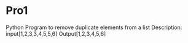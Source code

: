 # Pro1
Python Program to remove duplicate elements from a list 
Description:
input[1,2,3,3,4,5,5,6]
Output[1,2,3,4,5,6]
